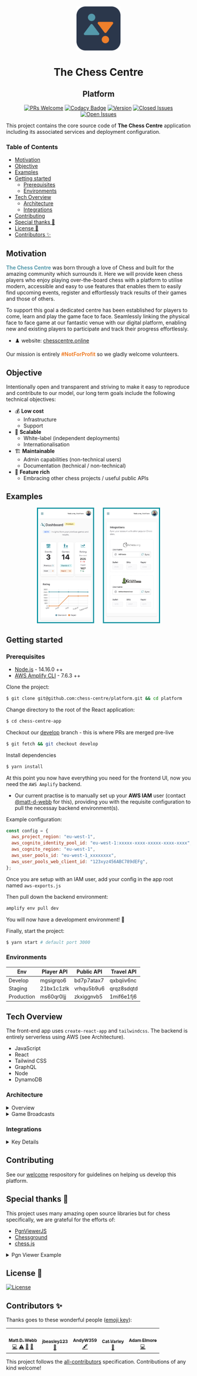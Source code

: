 <p align="center">
  <img src="img/cc-logo.png" width="120" />
  <h1 align="center">The Chess Centre</h1>
  <h2 align="center">Platform</h2>
</p>

<div align="center">

[![PRs Welcome](https://img.shields.io/badge/PRs-welcome-brightgreen.svg?style=flat)](https://github.com/chess-centre/welcome)
[![Codacy Badge](https://app.codacy.com/project/badge/Grade/8a35f82c63c0490db71b626a2f5125e1)](https://www.codacy.com/gh/chess-centre/platform/dashboard?utm_source=github.com&amp;utm_medium=referral&amp;utm_content=chess-centre/platform&amp;utm_campaign=Badge_Grade&style=flat&colour=light)
[![Version](https://img.shields.io/github/v/release/chess-centre/platform?color=light)](https://github.com/chess-centre/platform/releases)
[![Closed Issues](https://img.shields.io/github/issues-closed/chess-centre/platform?color=light&label=features)](https://github.com/chess-centre/platform/issues?q=is%3Aissue+is%3Aclosed)
[![Open Issues](https://img.shields.io/github/issues/chess-centre/platform?color=orange&label=features)](https://github.com/chess-centre/platform/issues)
  
</div>
  
This project contains the core source code of **The Chess Centre** application including its associated services and deployment configuration.

### Table of Contents
- [Motivation](#motivation)
- [Objective](#objective)
- [Examples](#examples)
- [Getting started](#getting-started)
  - [Prerequisites](#prerequisites)
  - [Environments](#environments)
- [Tech Overview](#tech-overview)
  - [Architecture](#architecture)
  - [Integrations](#integrations)
- [Contributing](#contributing)
- [Special thanks 👏](#special-thanks-)
- [License 📒](#license-)
- [Contributors ✨](#contributors-)

## Motivation

<span style="color:#5499ab; font-weight: bold;">The Chess Centre</span> was born through a love of Chess and built for the amazing community which surrounds it. Here we will provide keen chess players who enjoy playing over-the-board chess with a platform to utilise modern, accessible and easy to use features that enables them to easily find upcoming events, register and effortlessly track results of their games and those of others.

To support this goal a dedicated centre has been established for players to come, learn and play the game face to face. Seamlessly linking the physical face to face game at our fantastic venue with our digital platform, enabling new and existing players to participate and track their progress effortlessly.

- ♟️ website: [chesscentre.online](https://www.chesscentre.online)

Our mission is entirely <span style="color:#f0802b;">**#NotForProfit**</span> so we gladly welcome volunteers.
  
## Objective
  
Intentionally open and transparent and striving to make it easy to reproduce and contribute to our model, our long term goals include the following technical objectives:
  
- 💰 **Low cost**
    - Infrastructure
    - Support
- 🌻 **Scalable** 
    - White-label (independent deployments)
    - Internationalisation
- 🏗️ **Maintainable** 
    - Admin capabilities (non-technical users)
    - Documentation (technical / non-technical)
- 🚀 **Feature rich**
    - Embracing other chess projects / useful public APIs

## Examples

<p align="center">
  <img width="150px" style="border-color: #0694a2; border-style: solid; margin-right: 10px" src="img/dashboard-example.png" />
  <img width="150px" style="border-color: #0694a2; border-style: solid; margin-left: 10px" src="img/profile-integration-example.png" />
</p>

## Getting started

### Prerequisites

- [Node.js](https://git-scm.com/downloads) - 14.16.0 ++
- [AWS Amplify CLI](https://docs.amplify.aws/cli/start/install) - 7.6.3 ++

Clone the project:

```bash
$ git clone git@github.com:chess-centre/platform.git && cd platform
```

Change directory to the root of the React application:

```bash
$ cd chess-centre-app
```

Checkout our [develop](https://github.com/chess-centre/platform/tree/develop) branch - this is where PRs are merged pre-live

```bash
$ git fetch && git checkout develop
```

Install dependencies

```bash
$ yarn install
```

At this point you now have everything you need for the frontend UI, now you need the `AWS Amplify` backend.

- Our current practise is to manually set up your **AWS IAM** user (contact [@matt-d-webb](https://github.com/matt-d-webb) for this), providing you with the requisite configuration to pull the necessay backend environment(s). 

Example configuration:

```js
const config = {
  aws_project_region: "eu-west-1",
  aws_cognito_identity_pool_id: "eu-west-1:xxxxx-xxxx-xxxxx-xxxx-xxxx",
  aws_cognito_region: "eu-west-1",
  aws_user_pools_id: "eu-west-1_xxxxxxxx",
  aws_user_pools_web_client_id: "123xyz456ABC789dEFg",
};
```

Once you are setup with an IAM user, add your config in the app root named `aws-exports.js`

Then pull down the backend environment:

```bash
amplify env pull dev
```
  
You will now have a development environment! 🥳

Finally, start the project:

```bash
$ yarn start # default port 3000
```

### Environments
  
| Env  | Player API | Public API | Travel API 
| ------------- | ------------- | ------------- | ------------- |
| Develop  | mgsigrqo6  | bd7p7atax7 | qxbqiiv6nc |
| Staging  | 21bx1c1zlk  | vrhqu5b9u6  | qrqz8sdqtd |
| Production  | ms60qr0ljj  | zkxiggnvb5  | 1mif6e1fj6 |

## Tech Overview

The front-end app uses `create-react-app` and `tailwindcss`. The backend is entirely serverless using AWS (see Architecture).

- JavaScript
- React
- Tailwind CSS
- GraphQL
- Node
- DynamoDB

### Architecture

<details>
<summary>Overview</summary>
<br />
<p align="center">
  <img src="img/architecture-overview.jpg" />
</p>
</details>


<details>
<summary>Game Broadcasts</summary>
<br />
<p align="center">
  <img src="img/live-broadcast-overview.jpg" />
</p>
</details>

### Integrations

<details>
<summary>Key Details</summary>
<br />
Taking advantage of the fantastic online chess sites, we pull in live data from the following sources:

<p align="left">
  <img width="200px" src="img/chesscom-logo.png" />
</p>

- Bullet Rating
- Blitz Rating
- Rapid Rating
- Profile Image
- Puzzle Rating
- Online Status

<p align="left">
  <img width="200px" src="img/lichess-logo.png" />
</p>

- Bullet Rating
- Blitz Rating
- Rapid Rating
- Online Status 
- Pgn Game Import

<p align="left">
  <img width="200px" src="img/ecf-logo.jpeg" />
</p>

- Standard Rating
- Rapidplay Rating
- FIDE ID
- ECF Membership Status
- Recent Game History
- Latest Rating

<p align="left">
  <img width="200px" src="img/transport-api-logo.png" />
</p>

- Train departures
- Bus departures
  
</details>

## Contributing 

See our [welcome](https://github.com/chess-centre/welcome) respository for guidelines on helping us develop this platform.

## Special thanks 👏

This project uses many amazing open source libraries but for chess specifically, we are grateful for the efforts of:

- [PgnViewerJS](https://github.com/mliebelt/PgnViewerJS#readme)
- [Chessground](https://github.com/ornicar/chessground)
- [chess.js](https://github.com/jhlywa/chess.js)


<details>
<summary>Pgn Viewer Example</summary>
<br />
<p align="center">
  <img src="img/pgn-viewer.jpg" />
</p>
</details>


## License 📒

[![License](https://img.shields.io/github/license/chess-centre/platform?color=light)](https://github.com/chess-centre/platform/LICENSE)

## Contributors ✨

Thanks goes to these wonderful people ([emoji key](https://allcontributors.org/docs/en/emoji-key)):

<!-- ALL-CONTRIBUTORS-LIST:START - Do not remove or modify this section -->
<!-- prettier-ignore-start -->
<!-- markdownlint-disable -->
<table>
  <tr>
    <td align="center"><a href="https://github.com/matt-d-webb"><img src="https://avatars.githubusercontent.com/u/36933715?v=4?s=100" width="100px;" alt=""/><br /><sub><b>Matt D. Webb</b></sub></a><br /><a href="https://github.com/chess-centre/platform/commits?author=matt-d-webb" title="Code">💻</a> <a href="https://github.com/chess-centre/platform/commits?author=matt-d-webb" title="Tests">⚠️</a> <a href="https://github.com/chess-centre/platform/commits?author=matt-d-webb" title="Documentation">📖</a> <a href="#business-matt-d-webb" title="Business development">💼</a></td>
    <td align="center"><a href="https://github.com/jbeasley123"><img src="https://avatars.githubusercontent.com/u/13149185?v=4?s=100" width="100px;" alt=""/><br /><sub><b>jbeasley123</b></sub></a><br /><a href="https://github.com/chess-centre/platform/commits?author=jbeasley123" title="Documentation">📖</a></td>
    <td align="center"><a href="https://github.com/AndyW359"><img src="https://avatars.githubusercontent.com/u/71315264?v=4?s=100" width="100px;" alt=""/><br /><sub><b>AndyW359</b></sub></a><br /><a href="#content-AndyW359" title="Content">🖋</a></td>
    <td align="center"><a href="https://github.com/CatVarley"><img src="https://avatars.githubusercontent.com/u/16880382?v=4?s=100" width="100px;" alt=""/><br /><sub><b>Cat Varley</b></sub></a><br /><a href="#ideas-CatVarley" title="Ideas, Planning, & Feedback">🤔</a></td>
    <td align="center"><a href="https://elmore.dev"><img src="https://avatars.githubusercontent.com/u/2363879?v=4?s=100" width="100px;" alt=""/><br /><sub><b>Adam Elmore</b></sub></a><br /><a href="https://github.com/chess-centre/platform/commits?author=adamelmore" title="Code">💻</a></td>
  </tr>
</table>

<!-- markdownlint-restore -->
<!-- prettier-ignore-end -->

<!-- ALL-CONTRIBUTORS-LIST:END -->
  
This project follows the [all-contributors](https://github.com/all-contributors/all-contributors) specification. Contributions of any kind welcome!

